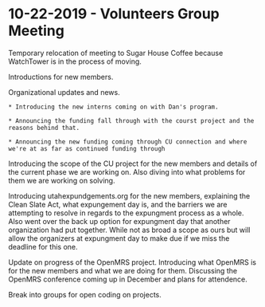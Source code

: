 # 10-22-2019 - Volunteers Group Meeting

Temporary relocation of meeting to Sugar House Coffee because WatchTower is in the process of moving.

Introductions for new members.

Organizational updates and news. 

	* Introducing the new interns coming on with Dan's program.

	* Announcing the funding fall through with the courst project and the reasons behind that.
	
	* Announcing the new funding coming through CU connection and where we're at as far as continued funding through 

Introducing the scope of the CU project for the new members and details of the current phase we are working on. Also diving into what problems for them we are working on solving.

Introducing utahexpundgements.org for the new members, explaining the Clean Slate Act, what expungement day is, and the barriers we are attempting to resolve in regards to the expungment process as a whole. Also went over the back up option for expungment day that another organization had put together. While not as broad a scope as ours but will allow the organizers at expungment day to make due if we miss the deadline for this one.

Update on progress of the OpenMRS project. Introducing what OpenMRS is for the new members and what we are doing for them. Discussing the OpenMRS conference coming up in December and plans for attendence. 

Break into groups for open coding on projects.